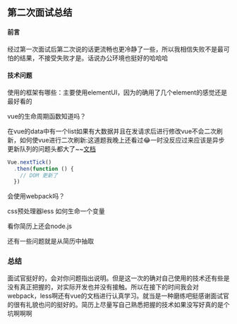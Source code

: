 ## 第二次面试总结

#### 前言

经过第一次面试后第二次说的话更流畅也更冷静了一些，所以我相信失败不是最可怕的结果，不接受失败才是。话说办公环境也挺好的哈哈哈

#### 技术问题

使用的框架有哪些：主要使用elementUI，因为的确用了几个element的感觉还是最好看的

vue的生命周期函数知道吗？

在vue的data中有一个list如果有大数据并且在发请求后进行修改vue不会二次刷新，如何使vue进行二次刷新:这道题我晚上还看过😂一时没反应过来应该是异步更新队列的问题头都大了~~[文档](https://cn.vuejs.org/v2/guide/reactivity.html#%E5%BC%82%E6%AD%A5%E6%9B%B4%E6%96%B0%E9%98%9F%E5%88%97)

```javascript
Vue.nextTick()
  .then(function () {
    // DOM 更新了
  })
```

会使用webpack吗？

css预处理器less 如何生命一个变量

看你简历上还会node.js

还有一些问题就是从简历中抽取

### 总结

面试官挺好的，会对你问题指出说明。但是这一次的确对自己使用的技术还有些是没有真正把握的，对实际开发也并没有接触。所以在接下的时间我会对webpack，less啊还有vue的文档进行认真学习。就当是一种磨练吧挺感谢面试官的很有礼貌也问的挺好的。简历上尽量写自己熟悉把握的技术如果没写好真的是个坑啊啊啊